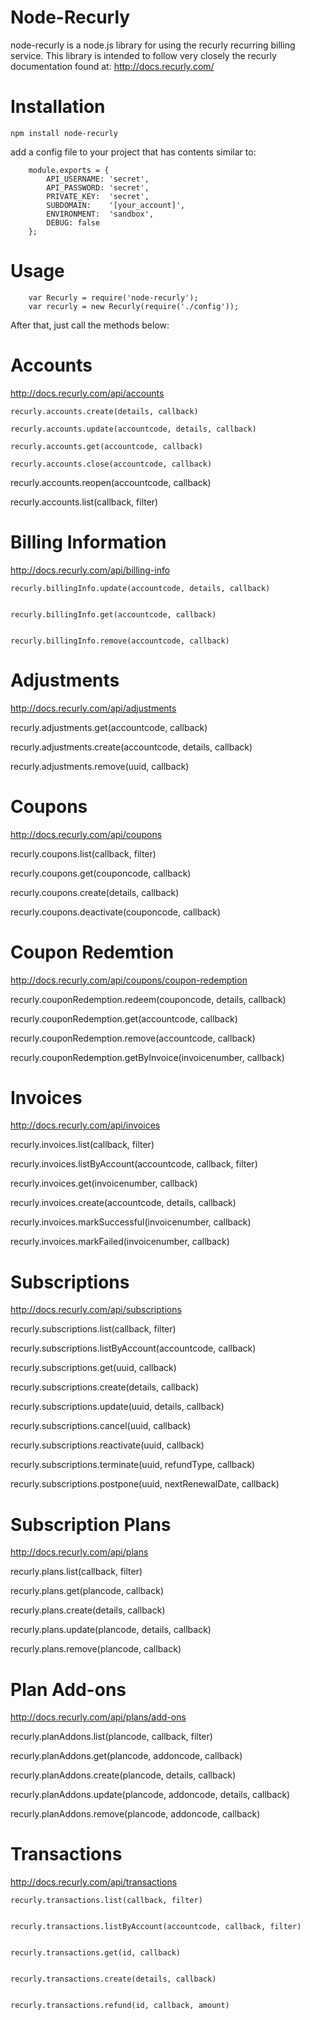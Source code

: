 Node-Recurly
===============

node-recurly is a node.js library for using the recurly recurring billing service. This library is intended to follow very closely the recurly documentation found at:
http://docs.recurly.com/

Installation
===============

	npm install node-recurly

add a config file to your project that has contents similar to:

		module.exports = {
			API_USERNAME: 'secret',
			API_PASSWORD: 'secret',
			PRIVATE_KEY:  'secret',
			SUBDOMAIN:    '[your_account]',
			ENVIRONMENT:  'sandbox',
			DEBUG: false
		};


Usage
===============

		var Recurly = require('node-recurly');
		var recurly = new Recurly(require('./config'));

After that, just call the methods below:


Accounts
===============
http://docs.recurly.com/api/accounts

	recurly.accounts.create(details, callback)

	recurly.accounts.update(accountcode, details, callback) 

	recurly.accounts.get(accountcode, callback) 

	recurly.accounts.close(accountcode, callback) 

  recurly.accounts.reopen(accountcode, callback)

  recurly.accounts.list(callback, filter)

Billing Information
===============
http://docs.recurly.com/api/billing-info

	recurly.billingInfo.update(accountcode, details, callback) 


	recurly.billingInfo.get(accountcode, callback) 


	recurly.billingInfo.remove(accountcode, callback) 



Adjustments
===============
http://docs.recurly.com/api/adjustments

  recurly.adjustments.get(accountcode, callback)
  
  recurly.adjustments.create(accountcode, details, callback)

  recurly.adjustments.remove(uuid, callback)


Coupons
===============
http://docs.recurly.com/api/coupons

  recurly.coupons.list(callback, filter)
	
  recurly.coupons.get(couponcode, callback)

  recurly.coupons.create(details, callback)

  recurly.coupons.deactivate(couponcode, callback)

Coupon Redemtion
=================
http://docs.recurly.com/api/coupons/coupon-redemption
  
  recurly.couponRedemption.redeem(couponcode, details, callback)

  recurly.couponRedemption.get(accountcode, callback)

  recurly.couponRedemption.remove(accountcode, callback)

  recurly.couponRedemption.getByInvoice(invoicenumber, callback)



Invoices
===============
http://docs.recurly.com/api/invoices

  recurly.invoices.list(callback, filter)
	
  recurly.invoices.listByAccount(accountcode, callback, filter)

  recurly.invoices.get(invoicenumber, callback)
  
  recurly.invoices.create(accountcode, details, callback)

  recurly.invoices.markSuccessful(invoicenumber, callback)

  recurly.invoices.markFailed(invoicenumber, callback)


Subscriptions
===============
http://docs.recurly.com/api/subscriptions

  recurly.subscriptions.list(callback, filter) 
	
  recurly.subscriptions.listByAccount(accountcode, callback) 

  recurly.subscriptions.get(uuid, callback) 

  recurly.subscriptions.create(details, callback) 
  
  recurly.subscriptions.update(uuid, details, callback) 
  
  recurly.subscriptions.cancel(uuid, callback) 
  
  recurly.subscriptions.reactivate(uuid, callback) 
  
  recurly.subscriptions.terminate(uuid, refundType, callback) 

  recurly.subscriptions.postpone(uuid, nextRenewalDate, callback) 


Subscription Plans
==================
http://docs.recurly.com/api/plans

  recurly.plans.list(callback, filter) 

  recurly.plans.get(plancode, callback) 
	
  recurly.plans.create(details, callback)
  
  recurly.plans.update(plancode, details, callback)
  
  recurly.plans.remove(plancode, callback)

Plan Add-ons
==================
http://docs.recurly.com/api/plans/add-ons

  recurly.planAddons.list(plancode, callback, filter) 

  recurly.planAddons.get(plancode, addoncode, callback) 
  
  recurly.planAddons.create(plancode, details, callback)
  
  recurly.planAddons.update(plancode, addoncode, details, callback)
  
  recurly.planAddons.remove(plancode, addoncode, callback)


Transactions
===============
http://docs.recurly.com/api/transactions

	recurly.transactions.list(callback, filter) 


	recurly.transactions.listByAccount(accountcode, callback, filter) 


	recurly.transactions.get(id, callback) 


	recurly.transactions.create(details, callback) 


	recurly.transactions.refund(id, callback, amount) 
